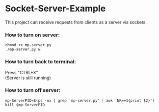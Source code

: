 # Socket-Server-Example
This project can receive requests from clients as a server via sockets.

### How to turn on server:
  ``chmod +x mp-server.py``   
  ``./mp-server.py &``

### How to turn back to terminal:
Press "CTRL+X"   
(Server is still running)

### How to turn off server:   
  ``mp-ServerPID=$(ps -ux | grep 'mp-server.py' | awk 'NR==1{print $2}')``
  ``kill $mp-ServerPID``
